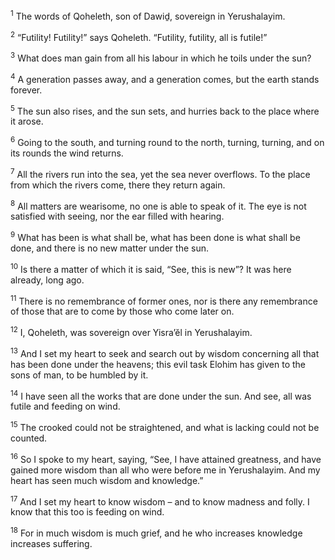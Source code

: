 <sup>1</sup> The words of Qoheleth, son of Dawiḏ, sovereign in Yerushalayim.

<sup>2</sup> “Futility! Futility!” says Qoheleth. “Futility, futility, all is futile!”

<sup>3</sup> What does man gain from all his labour in which he toils under the sun?

<sup>4</sup> A generation passes away, and a generation comes, but the earth stands forever.

<sup>5</sup> The sun also rises, and the sun sets, and hurries back to the place where it arose.

<sup>6</sup> Going to the south, and turning round to the north, turning, turning, and on its rounds the wind returns.

<sup>7</sup> All the rivers run into the sea, yet the sea never overflows. To the place from which the rivers come, there they return again.

<sup>8</sup> All matters are wearisome, no one is able to speak of it. The eye is not satisfied with seeing, nor the ear filled with hearing.

<sup>9</sup> What has been is what shall be, what has been done is what shall be done, and there is no new matter under the sun.

<sup>10</sup> Is there a matter of which it is said, “See, this is new”? It was here already, long ago.

<sup>11</sup> There is no remembrance of former ones, nor is there any remembrance of those that are to come by those who come later on.

<sup>12</sup> I, Qoheleth, was sovereign over Yisra’ĕl in Yerushalayim.

<sup>13</sup> And I set my heart to seek and search out by wisdom concerning all that has been done under the heavens; this evil task Elohim has given to the sons of man, to be humbled by it.

<sup>14</sup> I have seen all the works that are done under the sun. And see, all was futile and feeding on wind.

<sup>15</sup> The crooked could not be straightened, and what is lacking could not be counted.

<sup>16</sup> So I spoke to my heart, saying, “See, I have attained greatness, and have gained more wisdom than all who were before me in Yerushalayim. And my heart has seen much wisdom and knowledge.”

<sup>17</sup> And I set my heart to know wisdom – and to know madness and folly. I know that this too is feeding on wind.

<sup>18</sup> For in much wisdom is much grief, and he who increases knowledge increases suffering.

